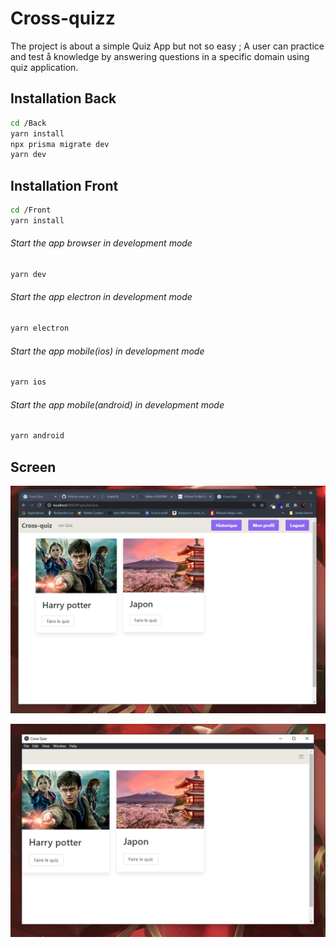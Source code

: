 # Cross-quizz

The project is about a simple Quiz App but not so easy ; A user can practice and test å knowledge by answering questions in a specific domain using quiz application.

## Installation Back

```bash
cd /Back 
yarn install 
npx prisma migrate dev
yarn dev
```
## Installation Front

```bash
cd /Front
yarn install 
```
###### Start the app browser in development mode

```bash
yarn dev
```

###### Start the app electron in development mode

```bash
yarn electron
```

###### Start the app mobile(ios) in development mode

```bash
yarn ios
```

###### Start the app mobile(android) in development mode

```bash
yarn android
```

## Screen
<p align="center">
  <img alt="" src="./Screens/web.png">
</p>
<p align="center">
  <img alt="" src="./Screens/desktop.png"">
</p>

